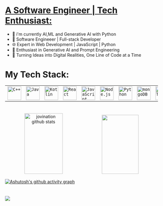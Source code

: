 #  <a href ="https://jovinshija.tech">  A Software Engineer | Tech Enthusiast:</a>
- 🌱 i'm currently AI,ML and Generative AI with Python
- 👋 Software Engineeer | Full-stack Developer
- 🌐 Expert in Web Development | JavaScript | Python
- 🧠 Enthusiast in Generative AI and Prompt Engineering
- 🚀 Turning Ideas into Digital Realities, One Line of Code at a Time
  


#
# My Tech Stack:

<table>
	<tr>
		<td><code><img width="45" src="https://user-images.githubusercontent.com/25181517/192106073-90fffafe-3562-4ff9-a37e-c77a2da0ff58.png" alt="C++" title="C++"/></code></td>
		<td><code><img width="45" src="https://user-images.githubusercontent.com/25181517/117201156-9a724800-adec-11eb-9a9d-3cd0f67da4bc.png" alt="Java" title="Java"/></code></td>
		<td><code><img width="45" src="https://user-images.githubusercontent.com/25181517/185062810-7ee0c3d2-17f2-4a98-9d8a-a9576947692b.png" alt="Kotlin" title="Kotlin"/></code></td>
		<td><code><img width="45" src="https://user-images.githubusercontent.com/25181517/183897015-94a058a6-b86e-4e42-a37f-bf92061753e5.png" alt="React" title="React"/></code></td>
		<td><code><img width="45" src="https://user-images.githubusercontent.com/25181517/117447155-6a868a00-af3d-11eb-9cfe-245df15c9f3f.png" alt="JavaScript" title="JavaScript"/></code></td>
		<td><code><img width="45" src="https://user-images.githubusercontent.com/25181517/183568594-85e280a7-0d7e-4d1a-9028-c8c2209e073c.png" alt="Node.js" title="Node.js"/></code></td>
		<td><code><img width="45" src="https://user-images.githubusercontent.com/25181517/183423507-c056a6f9-1ba8-4312-a350-19bcbc5a8697.png" alt="Python" title="Python"/></code></td>
    <td><code><img width="45" src="https://user-images.githubusercontent.com/25181517/182884177-d48a8579-2cd0-447a-b9a6-ffc7cb02560e.png" alt="mongoDB" title="mongoDB"/></code></td>
		<td><code><img width="45" src="https://user-images.githubusercontent.com/25181517/192107858-fe19f043-c502-4009-8c47-476fc89718ad.png" alt="REST" title="REST"/></code></td>	
		
</tr>

</table>


# 

 <div align="center">
  <img
    width="50%"
    height="200px"
    src="https://github-readme-stats.vercel.app/api?username=jovination&show_icons=true&count_private=true&hide_border=true&title_color=008B8B&icon_color=00FFFF&text_color=1E90FF&bg_color=0d1117"
    alt="jovination github stats"
  />
  <img
    width="49%"
    height="195px"
    src="https://github-readme-stats.vercel.app/api/top-langs/?username=jovination&layout=compact&hide_border=true&title_color=008B8B&text_color=1E90FF&bg_color=0d1117"
  />
</div>

[![Ashutosh's github activity
graph](https://github-readme-activity-graph.vercel.app/graph?username=jovination&bg_color=0d1117&color=5f9ea0&line=00ffff&area_color=008080&point=fcfcfc&area=true&hide_border=true)](https://github.com/ashutosh00710/github-readme-activity-graph)



#
[![](https://visitcount.itsvg.in/api?id=jovination&icon=0&color=0)](https://visitcount.itsvg.in)


<!-- Proudly created with GPRM ( https://gprm.itsvg.in ) -->
